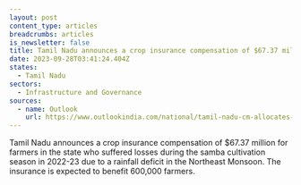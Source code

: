```yaml
---
layout: post
content_type: articles
breadcrumbs: articles
is_newsletter: false
title: Tamil Nadu announces a crop insurance compensation of $67.37 million
date: 2023-09-28T03:41:24.404Z
states:
  - Tamil Nadu
sectors:
  - Infrastructure and Governance
sources:
  - name: Outlook
    url: https://www.outlookindia.com/national/tamil-nadu-cm-allocates-rs-560-crore-for-paddy-crop-losses-to-farmers-news-319948
---
```

Tamil Nadu announces a crop insurance compensation of $67.37 million for farmers in the state who suffered losses during the samba cultivation season in 2022-23 due to a rainfall deficit in the Northeast Monsoon. The insurance is expected to benefit 600,000 farmers.
